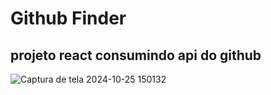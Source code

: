# Github Finder

## projeto react consumindo api do github

![Captura de tela 2024-10-25 150132](https://github.com/user-attachments/assets/0115846a-e9f3-4b4d-a190-1bc903443b57)
